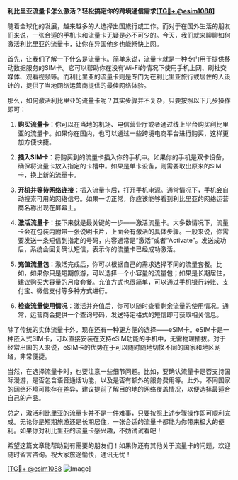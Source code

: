 **利比里亚流量卡怎么激活？轻松搞定你的跨境通信需求[[TG💪+ @esim1088](https://t.me/s/esim1088)]**

随着全球化的发展，越来越多的人选择出国旅行或工作。而对于在国外生活的朋友们来说，一张合适的手机卡和流量卡无疑是必不可少的。今天，我们就来聊聊如何激活利比里亚的流量卡，让你在异国他乡也能畅快上网。

首先，让我们了解一下什么是流量卡。简单来说，流量卡就是一种专门用于提供移动数据服务的SIM卡。它可以帮助你在没有Wi-Fi的情况下使用手机上网、刷社交媒体、观看视频等。而利比里亚的流量卡则是专门为在利比里亚旅行或居住的人设计的，提供了当地网络运营商提供的最佳网络体验。

那么，如何激活利比里亚的流量卡呢？其实步骤并不复杂，只要按照以下几步操作即可：

1. **购买流量卡**：你可以在当地的机场、电信营业厅或者通过线上平台购买利比里亚的流量卡。如果你在国内，也可以通过一些跨境电商平台进行购买，这样更加方便快捷。

2. **插入SIM卡**：将购买到的流量卡插入你的手机中。如果你的手机是双卡设备，确保将流量卡放入指定的卡槽中。如果是单卡设备，则需要取出原来的SIM卡，换上新的流量卡。

3. **开机并等待网络连接**：插入流量卡后，打开手机电源。通常情况下，手机会自动搜索可用的网络信号。如果一切正常，你应该能够看到利比里亚的网络运营商名称出现在屏幕上。

4. **激活流量卡**：接下来就是最关键的一步——激活流量卡。大多数情况下，流量卡会在包装内附带一张说明卡片，上面会有激活的具体步骤。一般来说，你需要发送一条短信到指定的号码，内容通常是“激活”或者“Activate”。发送成功后，系统会回复确认短信，表示你的流量卡已经成功激活。

5. **充值流量包**：激活完成后，你可以根据自己的需求选择不同的流量套餐。比如，如果你只是短期旅游，可以选择一个小容量的流量包；如果是长期居住，建议购买大容量的月度套餐。充值方式也很简单，可以通过手机银行转账、支付宝、微信支付等多种方式进行。

6. **检查流量使用情况**：激活并充值后，你可以随时查看剩余流量的使用情况。通常，运营商会提供一个查询号码，发送特定格式的短信即可获取相关信息。

除了传统的实体流量卡外，现在还有一种更方便的选择——eSIM卡。eSIM卡是一种嵌入式SIM卡，可以直接安装在支持eSIM功能的手机中，无需物理插拔。对于经常出国的人来说，eSIM卡的优势在于可以随时随地切换不同的国家和地区网络，非常便捷。

当然，在选择流量卡时，也要注意一些细节问题。比如，要确认流量卡是否支持国际漫游，是否包含语音通话功能，以及是否有额外的服务费用等。此外，不同国家的网络环境可能存在差异，建议提前了解目的地的网络覆盖情况，以便选择最适合自己的产品。

总之，激活利比里亚的流量卡并不是一件难事，只要按照上述步骤操作即可顺利完成。无论你是短期旅游还是长期居住，一张合适的流量卡都能为你带来极大的便利。如果你对利比里亚的流量卡感兴趣，不妨试试看吧！

希望这篇文章能帮助到有需要的朋友们！如果你还有其他关于流量卡的问题，欢迎随时留言咨询。祝大家旅途愉快，通讯无忧！

[[TG💪+ @esim1088](https://t.me/s/esim1088) ![Image](https://i.postimg.cc/4NQfJmqS/Snipaste-2025-05-13-00-14-12.png)]
